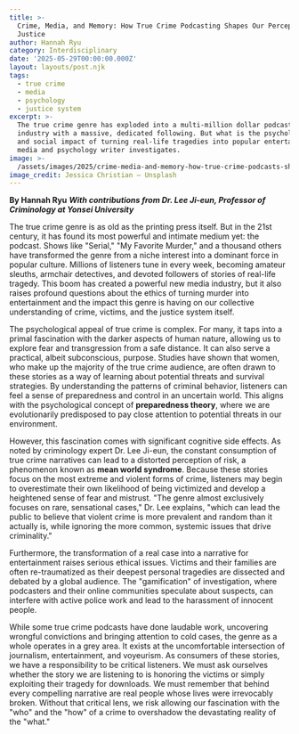 ```yaml
---
title: >-
  Crime, Media, and Memory: How True Crime Podcasting Shapes Our Perception of
  Justice
author: Hannah Ryu
category: Interdisciplinary
date: '2025-05-29T00:00:00.000Z'
layout: layouts/post.njk
tags:
  - true crime
  - media
  - psychology
  - justice system
excerpt: >-
  The true crime genre has exploded into a multi-million dollar podcasting
  industry with a massive, dedicated following. But what is the psychological
  and social impact of turning real-life tragedies into popular entertainment? A
  media and psychology writer investigates.
image: >-
  /assets/images/2025/crime-media-and-memory-how-true-crime-podcasts-shape-our-perception-of-justice.jpg
image_credit: Jessica Christian — Unsplash
---
```


**By Hannah Ryu**
***With contributions from Dr. Lee Ji-eun, Professor of Criminology at Yonsei University***

The true crime genre is as old as the printing press itself. But in the 21st century, it has found its most powerful and intimate medium yet: the podcast. Shows like "Serial," "My Favorite Murder," and a thousand others have transformed the genre from a niche interest into a dominant force in popular culture. Millions of listeners tune in every week, becoming amateur sleuths, armchair detectives, and devoted followers of stories of real-life tragedy. This boom has created a powerful new media industry, but it also raises profound questions about the ethics of turning murder into entertainment and the impact this genre is having on our collective understanding of crime, victims, and the justice system itself.

The psychological appeal of true crime is complex. For many, it taps into a primal fascination with the darker aspects of human nature, allowing us to explore fear and transgression from a safe distance. It can also serve a practical, albeit subconscious, purpose. Studies have shown that women, who make up the majority of the true crime audience, are often drawn to these stories as a way of learning about potential threats and survival strategies. By understanding the patterns of criminal behavior, listeners can feel a sense of preparedness and control in an uncertain world. This aligns with the psychological concept of **preparedness theory**, where we are evolutionarily predisposed to pay close attention to potential threats in our environment.

However, this fascination comes with significant cognitive side effects. As noted by criminology expert Dr. Lee Ji-eun, the constant consumption of true crime narratives can lead to a distorted perception of risk, a phenomenon known as **mean world syndrome**. Because these stories focus on the most extreme and violent forms of crime, listeners may begin to overestimate their own likelihood of being victimized and develop a heightened sense of fear and mistrust. "The genre almost exclusively focuses on rare, sensational cases," Dr. Lee explains, "which can lead the public to believe that violent crime is more prevalent and random than it actually is, while ignoring the more common, systemic issues that drive criminality."

Furthermore, the transformation of a real case into a narrative for entertainment raises serious ethical issues. Victims and their families are often re-traumatized as their deepest personal tragedies are dissected and debated by a global audience. The "gamification" of investigation, where podcasters and their online communities speculate about suspects, can interfere with active police work and lead to the harassment of innocent people.

While some true crime podcasts have done laudable work, uncovering wrongful convictions and bringing attention to cold cases, the genre as a whole operates in a grey area. It exists at the uncomfortable intersection of journalism, entertainment, and voyeurism. As consumers of these stories, we have a responsibility to be critical listeners. We must ask ourselves whether the story we are listening to is honoring the victims or simply exploiting their tragedy for downloads. We must remember that behind every compelling narrative are real people whose lives were irrevocably broken. Without that critical lens, we risk allowing our fascination with the "who" and the "how" of a crime to overshadow the devastating reality of the "what."
